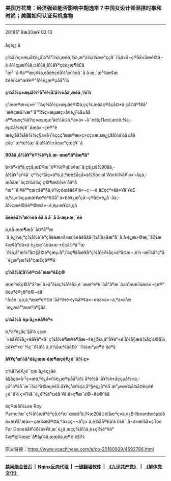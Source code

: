 ### 美国万花筒：经济强劲能否影响中期选举？中国女设计师混搭时事和时尚；美国如何认证有机食物
------------------------

<div class="published">
 <span class="date" title="ä¸­å½æ¶é´">
  <time datetime="2018-09-30T02:13:45+08:00">
   2018å¹´9æ30æ¥ 02:13
  </time>
 </span>
</div>
<br/>
<div class="wsw">
 <span class="dateline">
  åçé¡¿ â
 </span>
 <p>
  ç¾å½ç»æµå¢é¿å¼ºå²ï¼ä¸­æéä¸¾ä¸­æ°ä¼ä¼æè°çç¥¨ï¼ä»å¬ç®å£«åæé©ä¸­è·å¾çµæï¼ä¸¤ä½ä¸­å½å¥³çéè¿æ¶è£å³æ³¨å·¥äººæçï¼ä¸èåèèçéå½¹æ½èå¨å å·æ¸¯æ¹¾æ¢æ¢éèï¼è°æ¥è®°å½è¿æ®µåå²ï¼
 </p>
 <p>
  <strong>
   ç¾å½ç»æµå¼ºå²è½å¦å½±åä¸­æéä¸¾ï¼
  </strong>
 </p>
 <p>
  ç¹ææ®æ»ç»è¯´ï¼ç¾å½ç»æµâè®©ä¸çç¾¡æâãç®åçå¤±ä¸çå¤äº18å¹´æ¥çæä½æ°´å¹³ï¼ç»æµæç»­å¢é¿ï¼å±ååäººææç¾å½ç»æµçæ¹åè½å¤ä¸ºä»ä»¬å¨éè¦ç11æä¸­æéä¸¾ä¸­èµ¢å¾éç¥¨ãæä»¬çè®°èæè¿åå¾åè¾¾ç§ä»å·ï¼ççç¹ææ®æ»ç»çç»æµæ¿ç­åå½ä¼å±ååçåç¨æªæ½æ¯å¦ä¼å½±åéæ°çæç¥¨ã
 </p>
 <p>
  <strong>
   90åä¸­å½å¥³è®¾è®¡å¸æ··æ­æ¶äºåæ¶å°
  </strong>
 </p>
 <p>
  ä»äº«èªä¸ççå¸æ£®æ¯è®¾è®¡å­¦é¢æ¯ä¸çä¸¤ä½90åä¸­å½å¥³çï¼å¨çº½çº¦åç«äºä¸ä¸ªæè£åçå«ä½Social Workï¼å¥¹ä»¬åçä¸­æåå­æ¯âç¤¾ä¼ç ç©¶æâï¼è´åäºå³æ³¨å·¥äººçæçåäº§ä¸é¾çéæåãå¥¹ä»¬ç¬¬ä¸å­£çç³»åä»¥å·¥è£ä¸ºä¸»ï¼çµææ¥æºèª60å¹´ä»£è¥¿æ¹çå¬ç®å£«è¿å¨åä¸­å½çæé©ãè®©æä»¬ä¸èµ·æ¥çä¸çã
 </p>
 <p>
  <strong>
   åèèéå½¹æ½èâ
  </strong>
  <strong>
   èå­
  </strong>
  <strong>
   â
  </strong>
  <strong>
   å¨å å·æµ·æ¸¯éè
  </strong>
 </p>
 <p>
  ä¸èå·ææ¶æå¨å¤ªå¹³æ´ä¸è¿½è¸ªç¾å½è¹è°çåèèæ»å»æ½èâèå­âå·ï¼å¦ä»åæ³å¨å å·é¿æ»©æ¸¯åï¼æ¢æ¢å°éå»ã è¿èæ½èä»æ·±éçå¤ªå¹³æ´ï¼ä¸å°æ¾³å¤§å©äºçæµ·å²¸ï¼ç¶ååæ¥å°ç¾å½ï¼åç»äºå¤æ¬¡è½¬æï¼å°ç°å¨è¿æ²¡æ¾å°çæ­£çå®¶ã
 </p>
 <p>
  <strong>
   ç¾å½å¦ä½è®¤è¯ææºé£ç©
  </strong>
 </p>
 <p>
  ææºé£ç©å°åºæ¯ä»ä¹ï¼âç¾å½åä¸é¨ææºéªè¯âå°åºæ¯ä»ä¹ææï¼æä»¬çè®°èèµ°è®¿äºé©¬éå°å·åé¨çä¸ä¸ªææºè®¤è¯ååºï¼è·é¡¾å®¢ä»¬èèä»ä»¬ä¸ºä»ä¹æ´æ¿æä¹°ææºäº§åã
 </p>
 <p>
  <strong>
   ç¾å½å´èµ·å¿«éå¥èº«
  </strong>
 </p>
 <p>
  ä¸ºäºè¿åç´§å¼ ççæ´»èå¥ï¼å¿«éå¥èº«å¨ç¾å½è¶æ¥è¶åæ¬¢è¿ï¼ä¸äºå¥èº«é¦å¼å§æä¾åç¼©å¼çå¥èº«è¯¾ç¨ï¼ä½ ä¸è½åæ¾åå£è¯´ï¼âæ²¡æ¶é´âäºã
 </p>
 <p>
  <strong>
   å¥¥ç¹æ¼å°éä¿ææ·éæ¶æçè¥¿é¨ä¼ ç»
  </strong>
 </p>
 <p>
  ç¾å½è¥¿é¨çæ å¿éç¿ãéå§åçä»å·²ç»æä¸ºè¿å»ï¼è¿æ®µåå²ä½ åªè½å¨å¥½è±åççµå½±ä¸­çå°äºãå¯æ¯ï¼äºå©æ¡é£å·å¥¥ç¹æ¼çä¸åº§éç¿å°éå´æ²¡ææ¾å¼å¤èçè¥¿é¨ä¼ ç»ï¼å¨è¿éï¼äº¤éå·¥å·ä»ç¶æ¯é©¬åé©´å­ã
 </p>
 <p>
  èç®æåï¼Lee Roy Parnellæ¯ç¾å½æåºè²çå¸é²æ¯æ­æä¹ä¸ï¼æ20å¤é¦åæ²ç»ä¸è¿Billboardæè¡æ¦ãä»æ¥å°æä»¬çæ¼æ­å®¤ä¸ºä»çç¬¬ä¹ç« ä¸è¾åå®£ä¼ ï¼è¯·å¬ä»æ¼å±çToo Far Goneãå¥½ï¼ä»¥ä¸æ¯è¿ä¸æçç¾å½ä¸è±ç­ï¼è°¢è°¢æ¶çï¼ææ¯å¶å¡ï¼ä¸ææåä¸æ¶é´è§ï¼
 </p>
</div>

原文链接：https://www.voachinese.com/a/co-20180929/4592786.html


------------------------
#### [禁闻聚合首页](https://github.com/gfw-breaker/banned-news/blob/master/README.md) &nbsp;|&nbsp; [Nginx反向代理](https://github.com/gfw-breaker/open-proxy/blob/master/README.md) &nbsp;|&nbsp;  [一键翻墙软件](https://github.com/gfw-breaker/nogfw/blob/master/README.md) &nbsp;|&nbsp; [《九评共产党》](https://github.com/gfw-breaker/9ping.md/blob/master/README.md#九评之一评共产党是什么) &nbsp;|&nbsp; [《解体党文化》](https://github.com/gfw-breaker/jtdwh.md/blob/master/README.md#绪论)